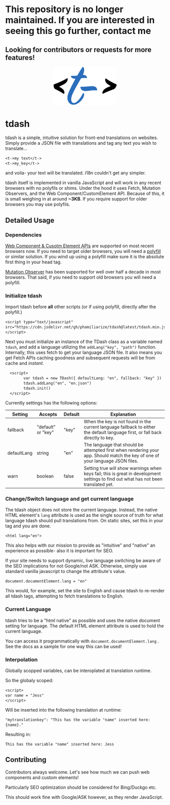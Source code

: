 # This repository is no longer maintained. If you are interested in seeing this go further, contact me

## Looking for contributors or requests for more features!

<p align="center">
  <img src="tdash.png" width="200"/>
</p>

# tdash
tdash is a simple, intuitive solution for front-end translations on websites. Simply provide a JSON file with translations and tag any text you wish to translate...

```
<t->my text</t->
<t->my_key</t->
```
and voila- your text will be translated. i18n couldn't get any simpler.

tdash itself is implemented in vanilla JavaScript and will work in any recent browsers with no polyfils or shims. Under the hood it uses Fetch, Mutation Observers, and the Web Component/CustomElement API. Because of this, it is small weighing in at around **~3KB**. If you require support for older browsers you may use polyfils.

## Detailed Usage
### Dependencies
[Web Component & Cusotm Element APIs](https://caniuse.com/?search=custom%20element) are supported on most recent browsers now. If you need to target older browsers, you will need a [polyfill](https://github.com/ungap/custom-elements) or similar solution. If you wind up using a polyfill make sure it is the absolute first thing in your head tag.

[Mutation Observer](https://caniuse.com/mutationobserver) has been supported for well over half a decade in most browsers. That said, if you need to support old browsers you will need a polyfill.

### Initialize tdash
Import tdash before **all** other scripts (or if using polyfill, directly after the polyfill.)

```
<script type="text/javascript" src="https://cdn.jsdelivr.net/gh/phamiliarize/tdash@latest/tdash.min.js"></script> 
```

Next you must initialize an instance of the TDash class as a variable named `tdash`, and add a language utilizing the `addLang("key", "path")` function. Internally, this uses fetch to get your language JSON file. It also means you get Fetch APIs caching goodness and subsequent requests will be from cache and *instant*.


```
  <script>
        var tdash = new TDash({ defaultLang: "en", fallback: "key" })
        tdash.addLang("en", "en.json")
        tdash.init()
  </script>
```

  
 Currently settings has the following options:

| Setting  | Accepts            | Default | Explanation                                                                                                                    |
|----------|--------------------|---------|--------------------------------------------------------------------------------------------------------------------------------|
| fallback | "default" or "key" | "key"   | When the key is not found in the current language fallback to either the default language first, or fall back directly to key. |
| defaultLang | string | "en" | The language that should be attempted first when rendering your app. Should match the key of one of your language JSON files. |
| warn | boolean | false | Setting true will show warnings when keys fail; this is great in development settings to find out what has not been translated yet. |

### Change/Switch language and get current language
The tdash object does not store the current language. Instead, the native HTML element's `lang` attribute is used as the single source of truth for what language tdash should pull translations from. On static sites, set this in your tag and you are done.

```
<html lang="en">
```

This also helps with our mission to provide as "intuitive" and "native" an experience as possible- also it is important for  SEO.

If your site needs to support dynamic, live language switching be aware of the SEO implications for not Google/not ASK. Otherwise, simply use standard vanilla javascript to change the attribute's value.

```
document.documentElement.lang = "en"
```

This would, for example, set the site to English and cause tdash to re-render all tdash tags, attempting to fetch translations to English.

### Current Language
tdash tries to be a "html native" as possible and uses the native document setting for language. The default HTML element attribute is used to hold the current language.

You can access it programmatically with `document.documentElement.lang` . See the docs as a sample for one way this can be used!

### Interpolation
Globally scopped variables, can be interoplated at translation runtime.

So the globaly scoped:

```
<script>
var name = "Jess"
</script>
```

Will be inserted into the following translation at runtime:

```
"mytranslationkey": "This has the variable "name" inserted here: {name}."
```

Resulting in:

```
This has the variable "name" inserted here: Jess
```

## Contributing
Contributors always welcome. Let's see how much we can push web components and custom elements!

Particularly SEO optimization should be considered for Bing/Duckgo etc.

This should work fine with Google/ASK however, as they render JavaScript.
